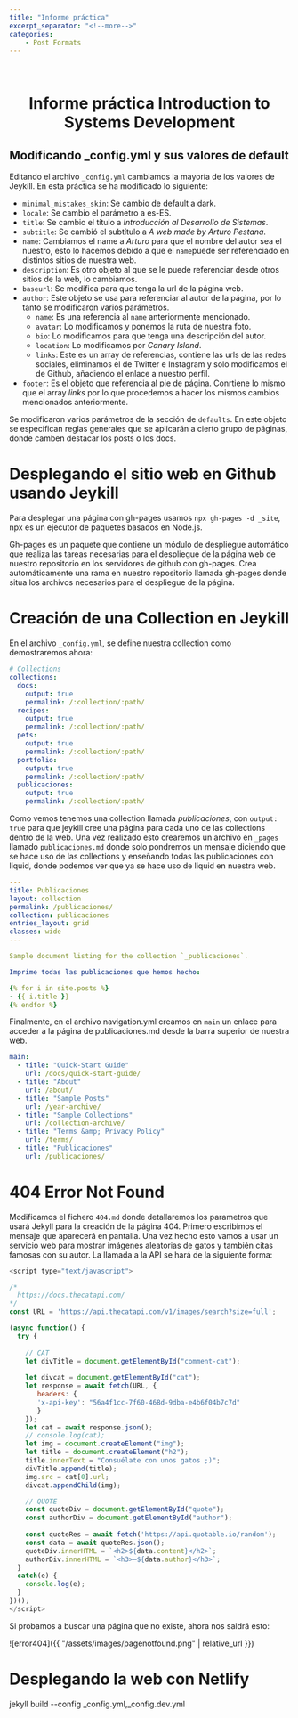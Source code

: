 ```yaml
---
title: "Informe práctica"
excerpt_separator: "<!--more-->"
categories:
    - Post Formats
---
```


<br />
<p align="center">

  <h1 align="center">Informe práctica Introduction to Systems Development </h1>

</p>

## Modificando _config.yml y sus valores de default

Editando el archivo `_config.yml` cambiamos la mayoría de los valores de Jeykill. En esta práctica se ha modificado lo siguiente:

* `minimal_mistakes_skin`: Se cambio de default a dark.
* `locale`: Se cambio el parámetro a es-ES.
* `title`: Se cambio el título a *Introducción al Desarrollo de Sistemas*.
* `subtitle`: Se cambió el subtítulo a *A web made by Arturo Pestana*.
* `name`: Cambiamos el name a *Arturo* para que el nombre del autor sea el nuestro, esto lo hacemos debido a que el `name`puede ser referenciado en distintos sitios de nuestra web.
* `description`: Es otro objeto al que se le puede referenciar desde otros sitios de la web, lo cambiamos.
* `baseurl`: Se modifica para que tenga la url de la página web.
* `author`: Este objeto se usa para referenciar al autor de la página, por lo tanto se modificaron varios parámetros.
    * `name`: Es una referencia al `name` anteriormente mencionado.
    * `avatar`: Lo modificamos y ponemos la ruta de nuestra foto.
    * `bio`: Lo modificamos para que tenga una descripción del autor.
    * `location`: Lo modificamos por *Canary Island*.
    * `links`: Este es un array de referencias, contiene las urls de las redes sociales, eliminamos el de Twitter e Instagram y solo modificamos el de Github, añadiendo el enlace a nuestro perfil.
* `footer`: Es el objeto que referencia al pie de página. Conrtiene lo mismo que el array *links* por lo que procedemos a hacer los mismos cambios mencionados anteriormente.

Se modificaron varios parámetros de la sección de `defaults`. En este objeto se especifican reglas generales que se aplicarán a cierto grupo de páginas, donde camben destacar los posts o los docs.

# Desplegando el sitio web en Github usando Jeykill

Para desplegar una página con gh-pages usamos `npx gh-pages -d _site`, npx es un ejecutor de paquetes basados en Node.js. 

Gh-pages es un paquete que contiene un módulo de despliegue automático que realiza las tareas necesarias para el despliegue de la página web de nuestro repositorio en los servidores de github con gh-pages. Crea automáticamente una rama en nuestro repositorio llamada gh-pages donde situa los archivos necesarios para el despliegue de la página.

# Creación de una Collection en Jeykill

En el archivo `_config.yml`, se define nuestra collection como demostraremos ahora:

```yaml
# Collections
collections:
  docs:
    output: true
    permalink: /:collection/:path/
  recipes:
    output: true
    permalink: /:collection/:path/
  pets:
    output: true
    permalink: /:collection/:path/
  portfolio:
    output: true
    permalink: /:collection/:path/
  publicaciones:
    output: true
    permalink: /:collection/:path/
```
Como vemos tenemos una collection llamada *publicaciones*, con `output: true` para que jeykill cree una página para cada uno de las collections dentro de la web. Una vez realizado esto crearemos un archivo en `_pages` llamado `publicaciones.md` donde solo pondremos un mensaje diciendo que se hace uso de las collections y enseñando todas las publicaciones con liquid, donde podemos ver que ya se hace uso de liquid en nuestra web.
```yaml
---
title: Publicaciones    
layout: collection
permalink: /publicaciones/
collection: publicaciones
entries_layout: grid
classes: wide
---

Sample document listing for the collection `_publicaciones`.

Imprime todas las publicaciones que hemos hecho:

{% for i in site.posts %}
- {{ i.title }}
{% endfor %}
```
Finalmente, en el archivo navigation.yml creamos en `main` un enlace para acceder a la página de publicaciones.md desde la barra superior de nuestra web.
```yaml
main:
  - title: "Quick-Start Guide"
    url: /docs/quick-start-guide/
  - title: "About"
    url: /about/
  - title: "Sample Posts"
    url: /year-archive/
  - title: "Sample Collections"
    url: /collection-archive/
  - title: "Terms &amp; Privacy Policy"
    url: /terms/
  - title: "Publicaciones"
    url: /publicaciones/
```
# 404 Error Not Found

Modificamos el fichero `404.md` donde detallaremos los parametros que usará Jekyll para la creación de la página 404. Primero escribimos el mensaje que aparecerá en pantalla. Una vez hecho esto vamos a usar un servicio web para mostrar imágenes aleatorias de gatos y también citas famosas con su autor. La llamada a la API se hará de la siguiente forma:
```js
<script type="text/javascript">

/*
  https://docs.thecatapi.com/ 
*/
const URL = 'https://api.thecatapi.com/v1/images/search?size=full';

(async function() {
  try {
    
    // CAT 
    let divTitle = document.getElementById("comment-cat");
    
    let divcat = document.getElementById("cat");
    let response = await fetch(URL, {
       headers: {
       'x-api-key': "56a4f1cc-7f60-468d-9dba-e4b6f04b7c7d"
       }
    });
    let cat = await response.json();
    // console.log(cat);   
    let img = document.createElement("img");
    let title = document.createElement("h2");
    title.innerText = "Consuélate con unos gatos ;)";   
    divTitle.append(title);
    img.src = cat[0].url;
    divcat.appendChild(img);   

    // QUOTE
    const quoteDiv = document.getElementById("quote");
    const authorDiv = document.getElementById("author");
    
    const quoteRes = await fetch('https://api.quotable.io/random');
    const data = await quoteRes.json();
    quoteDiv.innerHTML = `<h2>${data.content}</h2>`;
    authorDiv.innerHTML = `<h3>—${data.author}</h3>`;
  }
  catch(e) { 
    console.log(e);
  }
})();
</script>
```

Si probamos a buscar una página que no existe, ahora nos saldrá esto:

![error404]({{ "/assets/images/pagenotfound.png" | relative_url }})

# Desplegando la web con Netlify

jekyll build --config _config.yml,_config.dev.yml